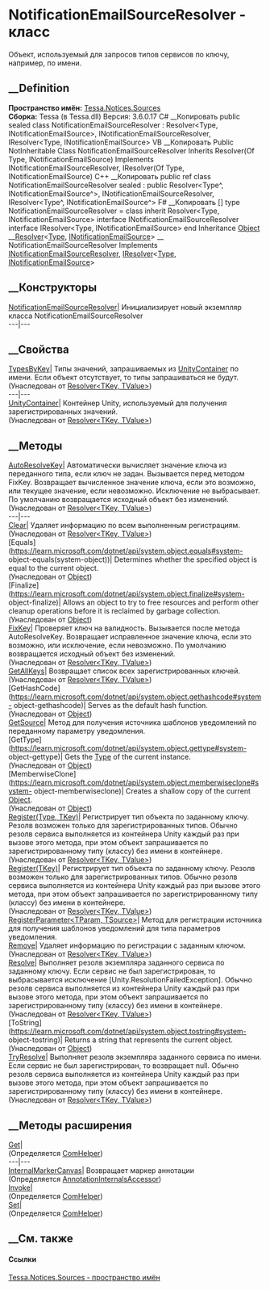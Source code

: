 # NotificationEmailSourceResolver - класс
Объект, используемый для запросов типов сервисов по ключу, например, по имени.
## __Definition
 **Пространство имён:** [Tessa.Notices.Sources](N_Tessa_Notices_Sources.htm)  
 **Сборка:** Tessa (в Tessa.dll) Версия: 3.6.0.17
C# __Копировать
     public sealed class NotificationEmailSourceResolver : Resolver<Type, INotificationEmailSource>, 
    	INotificationEmailSourceResolver, IResolver<Type, INotificationEmailSource>
VB __Копировать
     Public NotInheritable Class NotificationEmailSourceResolver
    	Inherits Resolver(Of Type, INotificationEmailSource)
    	Implements INotificationEmailSourceResolver, IResolver(Of Type, INotificationEmailSource)
C++ __Копировать
     public ref class NotificationEmailSourceResolver sealed : public Resolver<Type^, INotificationEmailSource^>, 
    	INotificationEmailSourceResolver, IResolver<Type^, INotificationEmailSource^>
F# __Копировать
     [<SealedAttribute>]
    type NotificationEmailSourceResolver = 
        class
            inherit Resolver<Type, INotificationEmailSource>
            interface INotificationEmailSourceResolver
            interface IResolver<Type, INotificationEmailSource>
        end
Inheritance
    [Object](https://learn.microsoft.com/dotnet/api/system.object) __[Resolver](T_Tessa_Platform_Resolver_2.htm)<[Type](https://learn.microsoft.com/dotnet/api/system.type), [INotificationEmailSource](T_Tessa_Notices_Sources_INotificationEmailSource.htm)> __ NotificationEmailSourceResolver
Implements
    [INotificationEmailSourceResolver](T_Tessa_Notices_Sources_INotificationEmailSourceResolver.htm), [IResolver](T_Tessa_Platform_IResolver_2.htm)<[Type](https://learn.microsoft.com/dotnet/api/system.type), [INotificationEmailSource](T_Tessa_Notices_Sources_INotificationEmailSource.htm)>
##  __Конструкторы
[NotificationEmailSourceResolver](M_Tessa_Notices_Sources_NotificationEmailSourceResolver__ctor.htm)|
Инициализирует новый экземпляр класса NotificationEmailSourceResolver  
---|---  
##  __Свойства
[TypesByKey](P_Tessa_Platform_Resolver_2_TypesByKey.htm)|  Типы значений,
запрашиваемых из
[UnityContainer](P_Tessa_Platform_Resolver_2_UnityContainer.htm) по имени.
Если объект отсутствует, то типы запрашиваться не будут.  
(Унаследован от [Resolver<TKey, TValue>](T_Tessa_Platform_Resolver_2.htm))  
---|---  
[UnityContainer](P_Tessa_Platform_Resolver_2_UnityContainer.htm)|  Контейнер
Unity, используемый для получения зарегистрированных значений.  
(Унаследован от [Resolver<TKey, TValue>](T_Tessa_Platform_Resolver_2.htm))  
##  __Методы
[AutoResolveKey](M_Tessa_Platform_Resolver_2_AutoResolveKey.htm)|
Автоматически вычисляет значение ключа из переданного типа, если ключ не
задан. Вызывается перед методом FixKey. Возвращает вычисленное значение ключа,
если это возможно, или текущее значение, если невозможно. Исключение не
выбрасывает. По умолчанию возвращается исходный объект без изменений.  
(Унаследован от [Resolver<TKey, TValue>](T_Tessa_Platform_Resolver_2.htm))  
---|---  
[Clear](M_Tessa_Platform_Resolver_2_Clear.htm)| Удаляет информацию по всем
выполненным регистрациям.  
(Унаследован от [Resolver<TKey, TValue>](T_Tessa_Platform_Resolver_2.htm))  
[Equals](https://learn.microsoft.com/dotnet/api/system.object.equals#system-
object-equals\(system-object\))| Determines whether the specified object is
equal to the current object.  
(Унаследован от
[Object](https://learn.microsoft.com/dotnet/api/system.object))  
[Finalize](https://learn.microsoft.com/dotnet/api/system.object.finalize#system-
object-finalize)| Allows an object to try to free resources and perform other
cleanup operations before it is reclaimed by garbage collection.  
(Унаследован от
[Object](https://learn.microsoft.com/dotnet/api/system.object))  
[FixKey](M_Tessa_Platform_Resolver_2_FixKey.htm)|  Проверяет ключ на
валидность. Вызывается после метода AutoResolveKey. Возвращает исправленное
значение ключа, если это возможно, или исключение, если невозможно. По
умолчанию возвращается исходный объект без изменений.  
(Унаследован от [Resolver<TKey, TValue>](T_Tessa_Platform_Resolver_2.htm))  
[GetAllKeys](M_Tessa_Platform_Resolver_2_GetAllKeys.htm)| Возвращает список
всех зарегистрированных ключей.  
(Унаследован от [Resolver<TKey, TValue>](T_Tessa_Platform_Resolver_2.htm))  
[GetHashCode](https://learn.microsoft.com/dotnet/api/system.object.gethashcode#system-
object-gethashcode)| Serves as the default hash function.  
(Унаследован от
[Object](https://learn.microsoft.com/dotnet/api/system.object))  
[GetSource](M_Tessa_Notices_Sources_NotificationEmailSourceResolver_GetSource.htm)|
Метод для получения источника шаблонов уведомлений по переданному параметру
уведомления.  
[GetType](https://learn.microsoft.com/dotnet/api/system.object.gettype#system-
object-gettype)| Gets the
[Type](https://learn.microsoft.com/dotnet/api/system.type) of the current
instance.  
(Унаследован от
[Object](https://learn.microsoft.com/dotnet/api/system.object))  
[MemberwiseClone](https://learn.microsoft.com/dotnet/api/system.object.memberwiseclone#system-
object-memberwiseclone)| Creates a shallow copy of the current
[Object](https://learn.microsoft.com/dotnet/api/system.object).  
(Унаследован от
[Object](https://learn.microsoft.com/dotnet/api/system.object))  
[Register(Type, TKey)](M_Tessa_Platform_Resolver_2_Register.htm)|
Регистрирует тип объекта по заданному ключу. Резолв возможен только для
зарегистрированных типов. Обычно резолв сервиса выполняется из контейнера
Unity каждый раз при вызове этого метода, при этом объект запрашивается по
зарегистрированному типу (классу) без имени в контейнере.  
(Унаследован от [Resolver<TKey, TValue>](T_Tessa_Platform_Resolver_2.htm))  
[Register<TConcrete>(TKey)](M_Tessa_Platform_Resolver_2_Register__1.htm)|
Регистрирует тип объекта по заданному ключу. Резолв возможен только для
зарегистрированных типов. Обычно резолв сервиса выполняется из контейнера
Unity каждый раз при вызове этого метода, при этом объект запрашивается по
зарегистрированному типу (классу) без имени в контейнере.  
(Унаследован от [Resolver<TKey, TValue>](T_Tessa_Platform_Resolver_2.htm))  
[RegisterParameter<TParam,
TSource>](M_Tessa_Notices_Sources_NotificationEmailSourceResolver_RegisterParameter__2.htm)|
Метод для регистрации источника для получения шаблонов уведомлений для типа
параметров уведомления.  
[Remove](M_Tessa_Platform_Resolver_2_Remove.htm)| Удаляет информацию по
регистрации с заданным ключом.  
(Унаследован от [Resolver<TKey, TValue>](T_Tessa_Platform_Resolver_2.htm))  
[Resolve](M_Tessa_Platform_Resolver_2_Resolve.htm)|  Выполняет резолв
экземпляра заданного сервиса по заданному ключу. Если сервис не был
зарегистрирован, то выбрасывается исключение
[Unity.ResolutionFailedException]. Обычно резолв сервиса выполняется из
контейнера Unity каждый раз при вызове этого метода, при этом объект
запрашивается по зарегистрированному типу (классу) без имени в контейнере.  
(Унаследован от [Resolver<TKey, TValue>](T_Tessa_Platform_Resolver_2.htm))  
[ToString](https://learn.microsoft.com/dotnet/api/system.object.tostring#system-
object-tostring)| Returns a string that represents the current object.  
(Унаследован от
[Object](https://learn.microsoft.com/dotnet/api/system.object))  
[TryResolve](M_Tessa_Platform_Resolver_2_TryResolve.htm)|  Выполняет резолв
экземпляра заданного сервиса по имени. Если сервис не был зарегистрирован, то
возвращает null. Обычно резолв сервиса выполняется из контейнера Unity каждый
раз при вызове этого метода, при этом объект запрашивается по
зарегистрированному типу (классу) без имени в контейнере.  
(Унаследован от [Resolver<TKey, TValue>](T_Tessa_Platform_Resolver_2.htm))  
##  __Методы расширения
[Get](M_Tessa_Extensions_Default_Client_EDS_ComHelper_Get.htm)|  
(Определяется
[ComHelper](T_Tessa_Extensions_Default_Client_EDS_ComHelper.htm))  
---|---  
[InternalMarkerCanvas](M_Tessa_UI_Views_Charting_Annotations_AnnotationInternalsAccessor_InternalMarkerCanvas.htm)|
Возвращает маркер аннотации  
(Определяется
[AnnotationInternalsAccessor](T_Tessa_UI_Views_Charting_Annotations_AnnotationInternalsAccessor.htm))  
[Invoke](M_Tessa_Extensions_Default_Client_EDS_ComHelper_Invoke.htm)|  
(Определяется
[ComHelper](T_Tessa_Extensions_Default_Client_EDS_ComHelper.htm))  
[Set](M_Tessa_Extensions_Default_Client_EDS_ComHelper_Set.htm)|  
(Определяется
[ComHelper](T_Tessa_Extensions_Default_Client_EDS_ComHelper.htm))  
##  __См. также
#### Ссылки
[Tessa.Notices.Sources - пространство имён](N_Tessa_Notices_Sources.htm)
